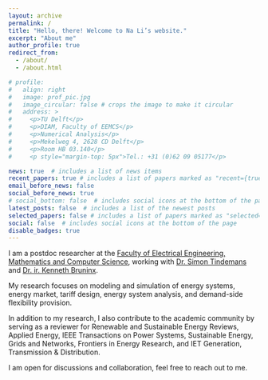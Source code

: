 ```yaml
---
layout: archive
permalink: /
title: "Hello, there! Welcome to Na Li’s website."
excerpt: "About me"
author_profile: true
redirect_from: 
  - /about/
  - /about.html

# profile: 
#   align: right
#   image: prof_pic.jpg
#   image_circular: false # crops the image to make it circular
#   address: >
#     <p>TU Delft</p>
#     <p>DIAM, Faculty of EEMCS</p>
#     <p>Numerical Analysis</p>
#     <p>Mekelweg 4, 2628 CD Delft</p>
#     <p>Room HB 03.140</p>
#     <p style="margin-top: 5px">Tel.: +31 (0)62 09 05177</p>

news: true  # includes a list of news items
recent_papers: true # includes a list of papers marked as "recent={true}"
email_before_news: false
social_before_news: true
# social_bottom: false  # includes social icons at the bottom of the page
latest_posts: false  # includes a list of the newest posts
selected_papers: false # includes a list of papers marked as "selected={true}"
social: false  # includes social icons at the bottom of the page
disable_badges: true
---
```


I am a postdoc researcher at the [Faculty of Electrical Engineering, Mathematics and Computer Science](https://www.tudelft.nl/en/eemcs), working with [Dr. Simon Tindemans](https://www.tudelft.nl/staff/s.h.tindemans/?cHash=bbd0716f167aafde79f6f0ec465da7c3) and [Dr. ir. Kenneth Bruninx](https://www.kennethbruninx.com/home).

<!-- I did my PhD at the [Faculty of Technology, Policy and Management, Delft University of Technology](https://www.tudelft.nl/en/tpm), under the supervision of [Prof. Zofia Lukszo](https://www.tudelft.nl/staff/z.lukszo/?cHash=b2f2fe575a6ebfc7bac4dd943fb565ce) and [Dr.ir. Rudi Hakvoort](https://www.tudelft.nl/staff/r.a.hakvoort/?cHash=637b43fcdbbf1d6f7cb4a40a6ae5a75f). -->


My research focuses on modeling and simulation of energy systems, energy market, tariff design, energy system analysis, and demand-side flexibility provision. 

In addition to my research, I also contribute to the academic community by serving as a reviewer for Renewable and Sustainable Energy Reviews, Applied Energy, IEEE Transactions on Power Systems, Sustainable Energy, Grids and Networks, Frontiers in Energy Research, and IET Generation, Transmission & Distribution.

I am open for discussions and collaboration, feel free to reach out to me.



<!-- News -->
<!-- ------ -->
<!-- No news is good news :) -->
<!-- - **[09/2023]**: I will give an oral presentation in [**13th International Conference on Compressors and their Systems**](https://citycompressorsconference.london), London, United Kingdom, on 11 September 2023.  -->

<!-- - **[09/2023]**: I will give an oral presentation in [**RICAM Workshop on Topology Optimization and Isogeometric Analysis**](https://www.oeaw.ac.at/ricam/news-events/workshops/topology-optimization-and-isogeometric-analysis), Linz, Austria, on 11-13 September 2023. 

- **[09/2023]**: I will give an oral presentation in [**13th International Conference on Compressors and their Systems**](https://citycompressorsconference.london), London, United Kingdom, on 11 September 2023. 

- **[07/2023]**: I am excited that [our paper](https://www.sciencedirect.com/science/article/abs/pii/S0167839623000237) won **<font color=Red>Conference Best Paper Award</font>** at **International Conference on Geometric Modeling and Processing (GMP 2023)**, Genova, Italy, on 5-7 July 2023. 

- **[06/2023]**: I will give an oral presentation in **11th International Conference on IsoGeometric Analysis (IGA 2023)**, Lyon, France, on 18-21 June 2023. 

- **[05/2023]**: I will give an oral presentation in **China Graphics Society "striving for excellence" 2023 (中国图学学会“奋发图强”) Ph.D. workshop**, online. 

- **[05/2023]**: [One paper](https://www.sciencedirect.com/science/article/pii/S0377042723002479) has been accepted by [**Journal of Computational and Applied Mathematics**](https://www.sciencedirect.com/journal/journal-of-computational-and-applied-mathematics).

- **[03/2023]**: [One paper](https://www.sciencedirect.com/science/article/pii/S0167839623000237) has been accepted by [**Computer Aided Geometric Design**](https://www.sciencedirect.com/journal/computer-aided-geometric-design).

- **[03/2023]**: [One paper](https://www.sciencedirect.com/science/article/pii/S0263823123001544) has been accepted by [**Thin-Walled Structures**](https://www.sciencedirect.com/journal/thin-walled-structures).

- **[02/2023]**: Our team emerged as the Challenge Winner for the Amazon Web Services challenge at [**SIAM Hackathon 2023**](https://www.siam.org/conferences/cm/conference/cse23). In recognition of our accomplishment, each team member received a SIAM book voucher valued at 250 euros. [Challenge Winner Certificate](../images/talks/2023-02-26-siam-hackaton/SIAM_certificate.pdf), [Photo1](../images/talks/2023-02-26-siam-hackaton/SIAM_Hackathon2023_pic1.jpeg), [Photo2](../images/talks/2023-02-26-siam-hackaton/SIAM_Hackathon2023_pic2.jpeg).

- **[01/2023]**: [One paper](https://www.global-sci.org/jcm/) has been accepted by [**Journal of Computational Mathematics**](https://www.global-sci.org/jcm/).  -->

<div style="text-align:center; margin:0; padding:0; width:256px;">
<script type="text/javascript" src="//rf.revolvermaps.com/0/0/6.js?i=5z7l15t2j9b&amp;m=7&amp;c=e63100&amp;cr1=ffffff&amp;f=arial&amp;l=0&amp;bv=90&amp;lx=-420&amp;ly=420&amp;hi=20&amp;he=7&amp;hc=a8ddff&amp;rs=80" async="async"></script>
</div>